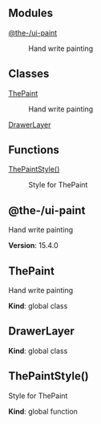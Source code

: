 <!--- Code generated by @the-/script-doc. DO NOT EDIT. -->

## Modules

<dl>
<dt><a href="#module_@the-/ui-paint">@the-/ui-paint</a></dt>
<dd><p>Hand write painting</p>
</dd>
</dl>

## Classes

<dl>
<dt><a href="#ThePaint">ThePaint</a></dt>
<dd><p>Hand write painting</p>
</dd>
<dt><a href="#DrawerLayer">DrawerLayer</a></dt>
<dd></dd>
</dl>

## Functions

<dl>
<dt><a href="#ThePaintStyle">ThePaintStyle()</a></dt>
<dd><p>Style for ThePaint</p>
</dd>
</dl>

<a name="module_@the-/ui-paint"></a>

## @the-/ui-paint
Hand write painting

**Version**: 15.4.0  
<a name="ThePaint"></a>

## ThePaint
Hand write painting

**Kind**: global class  
<a name="DrawerLayer"></a>

## DrawerLayer
**Kind**: global class  
<a name="ThePaintStyle"></a>

## ThePaintStyle()
Style for ThePaint

**Kind**: global function  

